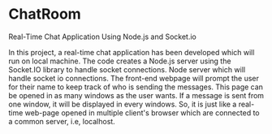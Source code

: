 # ChatRoom
Real-Time Chat Application Using Node.js and Socket.io

  In this project, a real-time chat application has been developed which will run on local machine. The code creates a Node.js server using the Socket.IO library to handle socket connections. Node server which will handle socket io connections. The front-end webpage will prompt the user for their name to keep track of who is sending the messages. This page can be opened in as many windows as the user wants. If a message is sent from one window, it will be displayed in every windows. So, it is just like a real-time web-page opened in multiple client's browser which are connected to a common server, i.e, localhost.
